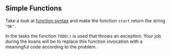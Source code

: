 ## Simple Functions

Take a look at [function syntax](http://kotlinlang.org/docs/reference/basic-syntax.html#defining-functions)
and make the function `start` return the string `"OK"`.

In the tasks the function `TODO()` is used that throws an exception.
Your job during the koans will be to replace this function invocation with a meaningful code according to the problem.

